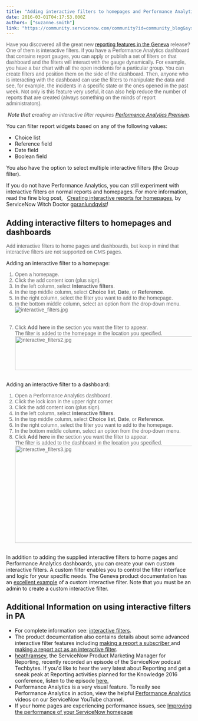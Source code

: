 ```yaml
---
title: "Adding interactive filters to homepages and Performance Analytics dashboards"
date: 2016-03-01T04:17:53.000Z
authors: ["suzanne.smith"]
link: "https://community.servicenow.com/community?id=community_blog&sys_id=506caaa1dbd0dbc01dcaf3231f9619a8"
---
```

<p class="shortdesc" style="margin-top: 1em; margin-bottom: 1em; color: #636466; font-family: sans-serif;">Have you discovered all the great new <a title="ocs.servicenow.com/release_notes/performance_analytics_reporting/r_ReportingRN.html" href="https://docs.servicenow.com/release_notes/performance_analytics_reporting/r_ReportingRN.html">reporting features in the Geneva</a> release? One of them is interactive filters. If you have a Performance Analytics dashboard that contains report gauges, you can apply or publish a set of filters on that dashboard and the filters will interact with the gauge dynamically. For example, you have a bar chart with all the open incidents for a particular group. You can create filters and position them on the side of the dashboard. Then, anyone who is interacting with the dashboard can use the filters to manipulate the data and see, for example, the incidents in a specific state or the ones opened in the past week. Not only is this feature very useful, it can also help reduce the number of reports that are created (always something on the minds of report administrators).</p><p class="p1" style="text-align: center;"><em>Note that c<span style="color: #636466; font-family: sans-serif;">reating an interactive filter requires <a title="ocs.servicenow.com/use/performance_analytics/concept/c_PremiumPerformanceAnalytics.html" href="https://docs.servicenow.com/use/performance_analytics/concept/c_PremiumPerformanceAnalytics.html">Performance Analytics Premium</a>.</span></em></p><p></p><p>You can filter report widgets based on any of the following values:</p><ul><li>Choice list</li><li>Reference field</li><li>Date field</li><li>Boolean field</li></ul><p>You also have the option to select multiple interactive filters (the Group filter).</p><p></p><p>If you do not have Performance Analytics, you can still experiment with interactive filters on normal reports and homepages. For more information, read the fine blog post,   <a title="Creating interactive reports for homepages" __default_attr="6247" __jive_macro_name="blogpost" class="jive_macro jive_macro_blogpost" data-orig-content="Creating interactive reports for homepages" data-renderedposition="347.7257080078125_7.986111640930176_1146_38" href="/community?id=community_blog&sys_id=3dcd62e9dbd0dbc01dcaf3231f961909">Creating interactive reports for homepages</a>, by ServiceNow Witch Doctor <a title="goranlundqvist" __default_attr="30807" __jive_macro_name="user" class="jive-link-profile-small jive_macro jive_macro_user" data-id="30807" data-objecttype="3" data-orig-content="goranlundqvist" data-renderedposition="368.8368225097656_411.4095153808594_112_17" data-type="person" href="/community?id=community_user_profile&user=eb4f86e5db181fc09c9ffb651f961907">goranlundqvist</a>!</p><p></p><h2>Adding interactive filters to homepages and dashboards</h2><p><span style="color: #636466; font-family: sans-serif;">Add interactive filters to home pages and dashboards, but keep in mind that interactive filters are not supported on CMS pages.</span></p><p></p><p>Adding an interactive filter to a homepage:</p><ol class="ol steps" style="margin-top: 10px; margin-bottom: 10px; color: #636466; font-family: sans-serif;"><li><span class="ph cmd"></span><span class="ph cmd">Open a homepage.</span></li><li><span class="ph cmd">Click the add content icon (plus sign).</span></li><li><span class="ph cmd">In the left column, select <span class="ph uicontrol" style="font-weight: bold;">Interactive filters</span>.</span></li><li><span class="ph cmd">In the top middle column, select <span class="ph uicontrol" style="font-weight: bold;">Choice list</span>, <strong>Date</strong>, or <span class="ph uicontrol" style="font-weight: bold;">Reference</span>.</span></li><li><span class="ph cmd">In the right column, select the filter you want to add to the homepage.</span></li><li><span class="ph cmd">In the bottom middle column, select an option from the drop-down menu.<br/><img   alt="interactive_filters.jpg" class="image-4 jive-image" src="41cd2842db585f048c8ef4621f961904.iix" style="height: auto; display: block; margin-left: auto; margin-right: auto;"/><br/><br/></span></li><li><span class="ph cmd">Click <span class="ph uicontrol" style="font-weight: bold;">Add here</span> in the section you want the filter to appear.<br/>The filter is added to the homepage in the location you specified.<br/><img   alt="interactive_filters2.jpg" class="image-5 jive-image" src="fa7190cadb105344e9737a9e0f961969.iix" style="width: 620px; height: 92px; display: block; margin-left: auto; margin-right: auto;"/><br/></span></li></ol><p>Adding an interactive filter to a dashboard:</p><ol class="ol steps" style="margin-top: 10px; margin-bottom: 10px; color: #636466; font-family: sans-serif;"><li><span class="ph cmd">Open a Performance Analytics dashboard.</span></li><li>Click the lock icon in the upper right corner.</li><li><span class="ph cmd">Click the add content icon (plus sign).</span></li><li><span class="ph cmd">In the left column, select <span class="ph uicontrol" style="font-weight: bold;">Interactive filters</span>.</span></li><li><span class="ph cmd">In the top middle column, select <span class="ph uicontrol" style="font-weight: bold;">Choice list</span>, <strong>Date</strong>, or <span class="ph uicontrol" style="font-weight: bold;">Reference</span>.</span></li><li><span class="ph cmd">In the right column, select the filter you want to add to the homepage.</span></li><li><span class="ph cmd">In the bottom middle column, select an option from the drop-down menu.</span></li><li><span class="ph cmd">Click <span class="ph uicontrol" style="font-weight: bold;">Add here</span> in the section you want the filter to appear.<br/>The filter is added to the dashboard in the location you specified.<br/><img   alt="interactive_filters3.jpg" class="image-6 jive-image" src="cfa1b3b9db9c1fc03eb27a9e0f9619d8.iix" style="width: 620px; height: 264px; display: block; margin-left: auto; margin-right: auto;"/><br/></span></li></ol><p></p><p>In addition to adding the supplied interactive filters to home pages and Performance Analytics dashboards, you can create your own custom interactive filters. A custom filter enables you to control the filter interface and logic for your specific needs. The Geneva product documentation has an <a title="ocs.servicenow.com/administer/homepage_publishers/reference/r_CustomPublisherExample.html" href="https://docs.servicenow.com/administer/homepage_publishers/reference/r_CustomPublisherExample.html">excellent example</a> of a custom interactive filter. Note that you must be an admin to create a custom interactive filter.</p><p></p><h2>Additional Information on using interactive filters in PA</h2><ul><li>For complete information see: <a title="ocs.servicenow.com/administer/homepage_publishers/concept/c_HomepagePublishers.html" href="https://docs.servicenow.com/administer/homepage_publishers/concept/c_HomepagePublishers.html">interactive filters</a>.</li><li>The product documentation also contains details about some advanced interactive filter features including <a title="ocs.servicenow.com/administer/homepage_publishers/task/t_MakeAReportASubscriber.html" href="https://docs.servicenow.com/administer/homepage_publishers/task/t_MakeAReportASubscriber.html">making a report a subscriber </a>and <a title="ocs.servicenow.com/administer/homepage_publishers/task/t_MakeAReportAPublisher.html" href="https://docs.servicenow.com/administer/homepage_publishers/task/t_MakeAReportAPublisher.html">making a report act as an interactive filter</a>.</li><li><a __default_attr="10695" __jive_macro_name="user" class="jive_macro jive_macro_user" data-orig-content="heathramsey" data-renderedposition="2139.3056640625_37.986114501953125_100_17" href="/community?id=community_user_profile&user=66cfceeddb181fc09c9ffb651f961900" modifiedtitle="true" title="heathramsey">heathramsey</a>, the ServiceNow Product Marketing Manager for Reporting, recently recorded an episode of the ServiceNow podcast Techbytes. If you'd like to hear the very latest about Reporting and get a sneak peak at Reporting activities planned for the Knowledge 2016 conference, listen to the episode <a title="" _jive_internal="true" href="/community/service-automation-platform/performance-analytics/blog/2016/02/23/techbytes-episode-15-reporting-in-servicenow">here.</a></li><li>Performance Analytics is a very visual feature. To really see Performance Analytics in action, view the helpful <a title="ww.youtube.com/playlist?list=PLCOmiTb5WX3r5oa_VQoexC4XcqLmb6Ov3" href="https://www.youtube.com/playlist?list=PLCOmiTb5WX3r5oa_VQoexC4XcqLmb6Ov3">Performance Analytics</a> videos on our ServiceNow YouTube channel.</li><li>If your home pages are experiencing performance issues, see <a title="Improving the performance of your ServiceNow homepage" __default_attr="5195" __jive_macro_name="blogpost" class="jive_macro jive_macro_blogpost" data-orig-content="Improving the performance of your ServiceNow homepage" data-renderedposition="2208.229248046875_426.6675720214844_387_17" href="/community?id=community_blog&sys_id=dd6dea29dbd0dbc01dcaf3231f96190c">Improving the performance of your ServiceNow homepage</a></li></ul>